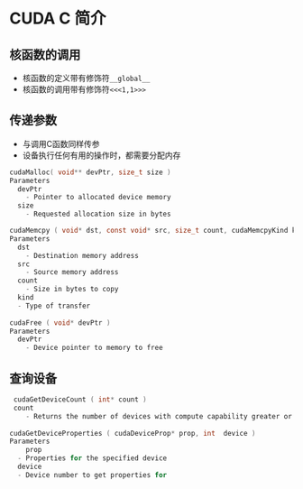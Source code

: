 # CUDA C 简介

## 核函数的调用
+ 核函数的定义带有修饰符`__global__`
+ 核函数的调用带有修饰符`<<<1,1>>>`

## 传递参数
+ 与调用C函数同样传参
+ 设备执行任何有用的操作时，都需要分配内存

```c
cudaMalloc( void** devPtr, size_t size )
Parameters
  devPtr
  	- Pointer to allocated device memory
  size
  	- Requested allocation size in bytes

cudaMemcpy ( void* dst, const void* src, size_t count, cudaMemcpyKind kind )
Parameters
  dst
  	- Destination memory address
  src
  	- Source memory address
  count
  	- Size in bytes to copy
  kind
  - Type of transfer
  
cudaFree ( void* devPtr )
Parameters
  devPtr
  	- Device pointer to memory to free
```

## 查询设备

```c
 cudaGetDeviceCount ( int* count )
 count
	- Returns the number of devices with compute capability greater or equal to 2.0
 
cudaGetDeviceProperties ( cudaDeviceProp* prop, int  device )
Parameters
	prop
  - Properties for the specified device
  device
  - Device number to get properties for

```

